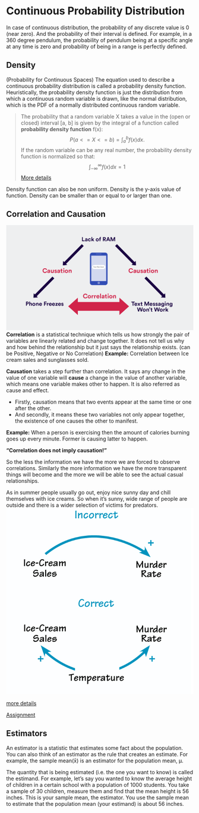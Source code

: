 # Continuous Probability Distribution
In case of continuous distribution, the probability of any discrete value is 0 (near zero). And the probability of their interval is defined. 
For example, in a 360 degree pendulum, the probability of pendulum being at a specific angle at any time is zero and probability of being in a range is perfectly defined.
## Density
(Probability for Continuous Spaces)
The equation used to describe a continuous probability distribution is called a probability density function. 
Heuristically, the probability density function is just the distribution from which a continuous random variable is drawn, like the normal distribution, which is the PDF of a normally distributed continuous random variable.

> The probability that a random variable X takes a value in the (open or closed) interval [a, b] is given by the integral of a function called **probability density function** f(x):
> $$
P(a <= X <= b) = \int_a^b f(x)dx.
$$
If the random variable can be any real number, the probability density function is normalized so that:
$$
\int_{-\infty}^\infty f(x)dx = 1
$$
[More details](https://brilliant.org/wiki/continuous-random-variables-probability-density/)

Density function can also be non uniform.
Density is the y-axis value of function. Density can be smaller than or equal to or larger than one.
## Correlation and Causation
![Correlation and Causation](https://github.com/kushwahashivam/statistics/blob/master/images/correlation-vs-causation-phone-RAM1.png)
**Correlation** is a statistical technique which tells us how strongly the pair of variables are linearly related and change together. It does not tell us why and how behind the relationship but it just says the relationship exists.
(can be Positive, Negative or No Correlation)
**Example:** Correlation between Ice cream sales and sunglasses sold.

**Causation** takes a step further than correlation. It says any change in the value of one variable will **cause** a change in the value of another variable, which means one variable makes other to happen. It is also referred as cause and effect.

 - Firstly, causation means that two events appear at the same time or one after the other.
 - And secondly, it means these two variables not only appear together, the existence of one causes the other to manifest.
 
**Example:** When a person is exercising then the amount of calories burning goes up every minute. Former is causing latter to happen.

**“Correlation does not imply causation!”**

So the less the information we have the more we are forced to observe correlations. Similarly the more information we have the more transparent things will become and the more we will be able to see the actual casual relationships.

As in summer people usually go out, enjoy nice sunny day and chill themselves with ice creams. So when it’s sunny, wide range of people are outside and there is a wider selection of victims for predators.
![Correlation and Causation](https://github.com/kushwahashivam/statistics/blob/master/images/correlation-vs-causation.png)

[more details](https://towardsdatascience.com/why-correlation-does-not-imply-causation-5b99790df07e)

[Assignment](https://discussions.udacity.com/t/correlation-vs-causation-assignment/186693)
## Estimators
An estimator is a statistic that estimates some fact about the population. You can also think of an estimator as the rule that creates an estimate. For example, the sample mean(x̄) is an estimator for the population mean, μ.

The quantity that is being estimated (i.e. the one you want to know) is called the estimand. For example, let’s say you wanted to know the average height of children in a certain school with a population of 1000 students. You take a sample of 30 children, measure them and find that the mean height is 56 inches. This is your sample mean, the estimator. You use the sample mean to estimate that the population mean (your estimand) is about 56 inches.

<!--stackedit_data:
eyJoaXN0b3J5IjpbLTEzOTM5NTI4ODksMjEyODI5OTQ3OCwxMD
I3Mzc0NTg2LC0yMDIxNTgxOTY3LDk0NDg1MzE1OSwxNzI3MDA2
NzM1LC0yMDg4NzQ2NjEyXX0=
-->